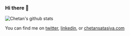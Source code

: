 ### Hi there 👋


![Chetan's github stats](https://github-readme-stats.vercel.app/api?username=chetansatasiya&include_all_commits=true&show_icons=true&theme=radical&layout=compact)

<!-- Social Links -->

You can find me on [twitter](https://twitter.com/SatasiyaChetan/), [linkedin](https://www.linkedin.com/in/chetansatasiya/), or [chetansatasiya.com](https://chetansatasiya.com/)
